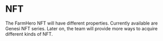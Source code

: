 # NFT

The FarmHero NFT will have different properties. Currently available are Genesi NFT series. Later on, the team will provide more ways to acquire different kinds of NFT.

